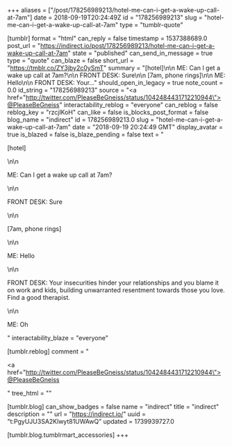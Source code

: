 +++
aliases = ["/post/178256989213/hotel-me-can-i-get-a-wake-up-call-at-7am"]
date = 2018-09-19T20:24:49Z
id = "178256989213"
slug = "hotel-me-can-i-get-a-wake-up-call-at-7am"
type = "tumblr-quote"

[tumblr]
format = "html"
can_reply = false
timestamp = 1537388689.0
post_url = "https://indirect.io/post/178256989213/hotel-me-can-i-get-a-wake-up-call-at-7am"
state = "published"
can_send_in_message = true
type = "quote"
can_blaze = false
short_url = "https://tmblr.co/ZY3jby2c0ySmT"
summary = "[hotel]\n\n ME: Can I get a wake up call at 7am?\n\n FRONT DESK: Sure\n\n [7am, phone rings]\n\n ME: Hello\n\n FRONT DESK: Your..."
should_open_in_legacy = true
note_count = 0.0
id_string = "178256989213"
source = "<a href=\"http://twitter.com/PleaseBeGneiss/status/1042484431712210944\">@PleaseBeGneiss</a>"
interactability_reblog = "everyone"
can_reblog = false
reblog_key = "rzcjlKoH"
can_like = false
is_blocks_post_format = false
blog_name = "indirect"
id = 178256989213.0
slug = "hotel-me-can-i-get-a-wake-up-call-at-7am"
date = "2018-09-19 20:24:49 GMT"
display_avatar = true
is_blazed = false
is_blaze_pending = false
text = "<p>[hotel]</p>\n\n<p>ME: Can I get a wake up call at 7am?</p>\n\n<p>FRONT DESK: Sure</p>\n\n<p>[7am, phone rings]</p>\n\n<p>ME: Hello</p>\n\n<p>FRONT DESK: Your insecurities hinder your relationships and you blame it on work and kids, building unwarranted resentment towards those you love. Find a good therapist.</p>\n\n<p>ME: Oh</p>"
interactability_blaze = "everyone"

[tumblr.reblog]
comment = "<p><a href=\"http://twitter.com/PleaseBeGneiss/status/1042484431712210944\">@PleaseBeGneiss</a></p>"
tree_html = ""

[tumblr.blog]
can_show_badges = false
name = "indirect"
title = "indirect"
description = ""
url = "https://indirect.io/"
uuid = "t:PgyUJU3SA2Klwyt81UWAwQ"
updated = 1739939727.0

[tumblr.blog.tumblrmart_accessories]
+++
